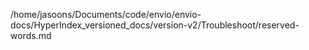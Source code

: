 /home/jasoons/Documents/code/envio/envio-docs/HyperIndex_versioned_docs/version-v2/Troubleshoot/reserved-words.md